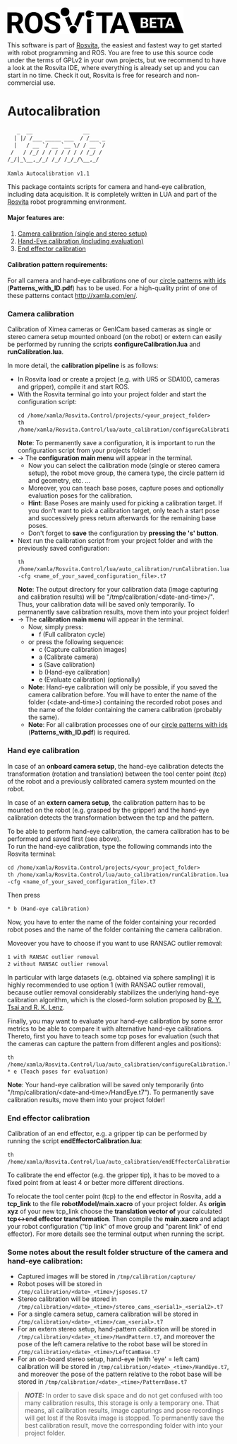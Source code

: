 <img alt="Rosvita Beta Logo" src="./rosvita-beta.svg" width="400"/>

This software is part of [Rosvita](http://www.rosvita.com/), the easiest and fastest way to get started with robot programming and ROS. You are free to use this source code under the terms of GPLv2 in your own projects, but we recommend to have a look at the Rosvita IDE, where everything is already set up and you can start in no time. Check it out, Rosvita is free for research and non-commercial use.


# Autocalibration

```
   _  __                __
  | |/ /___ _____ ___  / /___ _
  |   / __ `/ __ `__ \/ / __ `/
 /   / /_/ / / / / / / / /_/ /
/_/|_\__,_/_/ /_/ /_/_/\__,_/

Xamla Autocalibration v1.1
```

This package containts scripts for camera and hand-eye calibration, including data acquisition.
It is completely written in LUA and part of the [Rosvita](http://www.rosvita.com/) robot programming environment.


#### Major features are:

1. [Camera calibration (single and stereo setup)](#camera-calibration)
2. [Hand-Eye calibration (including evaluation)](#hand-eye-calibration)
3. [End effector calibration](#end-effector-calibration)


#### Calibration pattern requirements:

For all camera and hand-eye calibrations one of our [circle patterns with ids](https://github.com/Xamla/auto_calibration/blob/master/Patterns_with_ID.pdf) (**Patterns_with_ID.pdf**) has to be used.
For a high-quality print of one of these patterns contact http://xamla.com/en/.


### Camera calibration

Calibration of Ximea cameras or GenICam based cameras as single or stereo camera setup mounted onboard (on the robot) or extern can easily be performed by running the scripts **configureCalibration.lua** and **runCalibration.lua**.

In more detail, the **calibration pipeline** is as follows:
* In Rosvita load or create a project (e.g. with UR5 or SDA10D, cameras and gripper), compile it and start ROS.
* With the Rosvita terminal go into your project folder and start the configuration script:
  ```
  cd /home/xamla/Rosvita.Control/projects/<your_project_folder>
  th /home/xamla/Rosvita.Control/lua/auto_calibration/configureCalibration.lua
  ```
  **Note**: To permanently save a configuration, it is important to run the configuration script from your projects folder!
* -> The **configuration main menu** will appear in the terminal.
  * Now you can select the calibration mode (single or stereo camera setup), the robot move group, the camera type, the circle pattern id and geometry, etc. ...  
  * Moreover, you can teach base poses, capture poses and optionally evaluation poses for the calibration. 
  * **Hint**: Base Poses are mainly used for picking a calibration target. If you don't want to pick a calibration target, only teach a start pose and successively press return afterwards for the remaining base poses.
  * Don't forget to **save** the configuration by **pressing the 's' button**.
* Next run the calibration script from your project folder and with the previously saved configuration: 
  ```
  th /home/xamla/Rosvita.Control/lua/auto_calibration/runCalibration.lua -cfg <name_of_your_saved_configuration_file>.t7
  ```
  **Note**: The output directory for your calibration data (image capturing and calibration results) will be "/tmp/calibration/\<date-and-time\>/". Thus, your calibration data will be saved only temporarily. To permanently save calibration results, move them into your project folder!
* -> The **calibration main menu** will appear in the terminal.
  * Now, simply press:
    * f (Full calibraton cycle)  
  * or press the following sequence:
    * c (Capture calibration images)
    * a (Calibrate camera)
    * s (Save calibration)
    * b (Hand-eye calibration)
    * e (Evaluate calibration) (optionally)
  * **Note**: Hand-eye calibration will only be possible, if you saved the camera calibration before. You will have to enter the name of the folder (\<date-and-time\>) containing the recorded robot poses and the name of the folder containing the camera calibration (probably the same).
  * **Note**: For all calibration processes one of our [circle patterns with ids](https://github.com/Xamla/auto_calibration/blob/master/Patterns_with_ID.pdf) (**Patterns_with_ID.pdf**) is required.
  
### Hand eye calibration

In case of an **onboard camera setup**, the hand-eye calibration detects the transformation (rotation and translation) between the tool center point (tcp) of the robot and a previously calibrated camera system mounted on the robot.

In case of an **extern camera setup**, the calibration pattern has to be mounted on the robot (e.g. grasped by the gripper) and the hand-eye calibration detects the transformation between the tcp and the pattern.

To be able to perform hand-eye calibration, the camera calibration has to be performed and saved first (see above). <br />
To run the hand-eye calibration, type the following commands into the Rosvita terminal:
```
cd /home/xamla/Rosvita.Control/projects/<your_project_folder>
th /home/xamla/Rosvita.Control/lua/auto_calibration/runCalibration.lua -cfg <name_of_your_saved_configuration_file>.t7
```
Then press
```
* b (Hand-eye calibration)
```
Now, you have to enter the name of the folder containing your recorded robot poses and the name of the folder containing the camera calibration.

Moveover you have to choose if you want to use RANSAC outlier removal:
```
1 with RANSAC outlier removal
2 without RANSAC outlier removal
```
In particular with large datasets (e.g. obtained via sphere sampling) it is highly recommended to use option 1 (with RANSAC outlier removal), because outlier removal considerably stabilizes the underlying hand-eye calibration algorithm, which is the closed-form solution proposed by [R. Y. Tsai and R. K. Lenz](https://pdfs.semanticscholar.org/19b3/89a797a55c8b63dca8b6d1889df4cff8bfaa.pdf).

Finally, you may want to evaluate your hand-eye calibration by some error metrics to be able to compare it with alternative hand-eye calibrations. Thereto, first you have to teach some tcp poses for evaluation (such that the cameras can capture the pattern from different angles and positions):
```
th /home/xamla/Rosvita.Control/lua/auto_calibration/configureCalibration.lua
* e (Teach poses for evaluation)
```

**Note**: Your hand-eye calibration will be saved only temporarily (into "/tmp/calibration/\<date-and-time\>/HandEye.t7"). To permanently save calibration results, move them into your project folder!

### End effector calibration

Calibration of an end effector, e.g. a gripper tip can be performed by running the script **endEffectorCalibration.lua**:
```
th /home/xamla/Rosvita.Control/lua/auto_calibration/endEffectorCalibration.lua
```

To calibrate the end effector (e.g. the gripper tip), it has to be moved to a fixed point from at least 4 or better more different directions.

To relocate the tool center point (tcp) to the end effector in Rosvita, add a **tcp_link** to the file **robotModel/main.xacro** of your project folder. As **origin xyz** of your new tcp_link choose the **translation vector of** your calculated **tcp<->end effector transformation**. Then compile the **main.xacro** and adapt your robot configuration ("tip link" of move group and "parent link" of end effector). For more details see the terminal output when running the script.
  
  
### Some notes about the result folder structure of the camera and hand-eye calibration:
* Captured images will be stored in ``/tmp/calibration/capture/``
* Robot poses will be stored in ``/tmp/calibration/<date>_<time>/jsposes.t7``
* Stereo calibration will be stored in ``/tmp/calibration/<date>_<time>/stereo_cams_<serial1>_<serial2>.t7``
* For a single camera setup, camera calibration will be stored in ``/tmp/calibration/<date>_<time>/cam_<serial>.t7``
* For an extern stereo setup, hand-pattern calibration will be stored in ``/tmp/calibration/<date>_<time>/HandPattern.t7``, and moreover the pose of the left camera relative to the robot base will be stored in ``/tmp/calibration/<date>_<time>/LeftCamBase.t7``
* For an on-board stereo setup, hand-eye (with 'eye' = left cam) calibration will be stored in ``/tmp/calibration/<date>_<time>/HandEye.t7``, and moreover the pose of the pattern relative to the robot base will be stored in ``/tmp/calibration/<date>_<time>/PatternBase.t7``

> **_NOTE:_**  In order to save disk space and do not get confused with too many calibration results, this storage is only a temporary one. That means, all calibration results, image capturings and pose recordings will get lost if the Rosvita image is stopped. To permanently save the best calibration result, move the corresponding folder with into your project folder.
